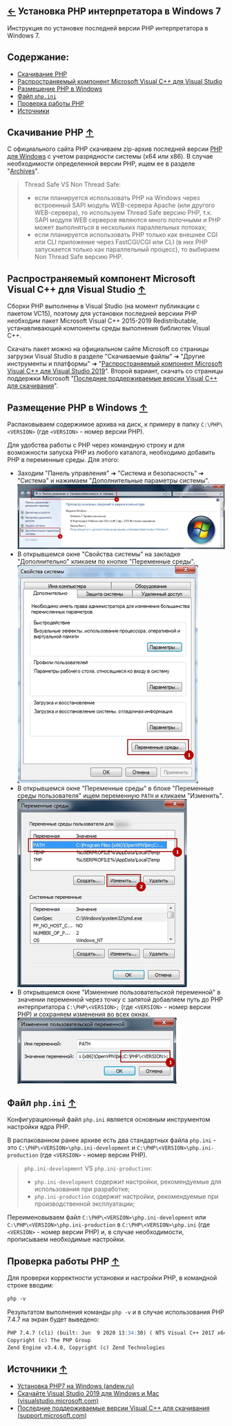 [&larr;](readme.md "Windows") Установка PHP интерпретатора в Windows 7
----------------------------------------------------------------------

Инструкция по установке последней версии PHP интерпретатора в Windows 7.

## <a name="content"></a> Содержание:

- [Скачивание PHP](#download-php)
- [Распространяемый компонент Microsoft Visual C++ для Visual Studio](#microsoft-visual-c-redistributable-for-visual-studio)
- [Размещение PHP в Windows](#hosting-php-on-windows)
- [Файл `php.ini`](#file-php-ini)
- [Проверка работы PHP](#check-php)
- [Источники](#sources)

## <a name="download-php"></a> Скачивание PHP [&uarr;](#content "Содержание")

С официального сайта PHP скачиваем zip-архив последней версии [PHP для Windows](https://windows.php.net/download/) с учетом разрядности системы (x64 или x86). В случае необходимости определенной версии PHP, ищем ее в разделе "[Archives](https://windows.php.net/downloads/releases/archives/)".

> Thread Safe VS Non Thread Safe:
> - если планируется использовать PHP на Windows через встроенный SAPI модуль WEB-сервера Apache (или другого WEB-сервера), то используем Thread Safe версию PHP, т.к. SAPI модуля WEB серверов являются много поточными и PHP может выполняться в нескольких параллельных потоках;
> - если планируется использовать PHP только как внешнее CGI или CLI приложение через FastCGI/CGI или CLI (в них PHP запускается только как параллельный процесс), то выбираем Non Thread Safe версию PHP.

## <a name="microsoft-visual-c-redistributable-for-visual-studio"></a> Распространяемый компонент Microsoft Visual C++ для Visual Studio [&uarr;](#content "Содержание")

Сборки PHP выполнены в Visual Studio (на момент публикации с пакетом VC15), поэтому для установки последней версиии PHP необходим пакет Microsoft Visual C++ 2015-2019 Redistributable, устанавливающий компоненты среды выполнения библиотек Visual C++.

Скачать пакет можно на официальном сайте Microsoft со страницы загрузки Visual Studio в разделе "Скачиваемые файлы" &#10132; "Другие инструменты и платформы" &#10132; "[Распространяемый компонент Microsoft Visual C++ для Visual Studio 2019](https://visualstudio.microsoft.com/ru/downloads/#other-ru-family)". Второй вариант, скачать со страницы поддержки Microsoft "[Последние поддерживаемые версии Visual C++ для скачивания](https://support.microsoft.com/ru-ru/help/2977003/the-latest-supported-visual-c-downloads)".

## <a name="hosting-php-on-windows"></a> Размещение PHP в Windows [&uarr;](#content "Содержание")

Распаковываем содержимое архива на диск, к примеру в папку `C:\PHP\<VERSION>` (где `<VERSION>` - номер версии PHP).

Для удобства работы с PHP через командную строку и для возможности запуска PHP из любого каталога, необходимо добавить PHP в переменные среды. Для этого:

- Заходим "Панель управления" &#10132; "Система и безопасность" &#10132; "Система" и нажимаем "Дополнительные параметры системы".  
![Панель управления &#10132; Система и безопасность &#10132; Система](../../images/installing-php-interpreter-in-windows-7/control-panel-system-and-security-system.jpg)
- В открывшемся окне "Свойства системы" на закладке "Дополнительно" кликаем по кнопке "Переменные среды".  
![Свойства системы](../../images/installing-php-interpreter-in-windows-7/system-properties.jpg)
- В открывшемся окне "Переменные среды" в блоке "Переменные среды пользователя" ищем переменную `PATH` и кликаем "Изменить".  
![Переменные среды](../../images/installing-php-interpreter-in-windows-7/environment-variables.jpg)
- В открывшемся окне "Изменение пользовательской переменной" в значении переменной через точку с запятой добавляем путь до PHP интерпритатора `C:\PHP\<VERSION>;` (где `<VERSION>` - номер версии PHP) и сохраняем изменения во всех окнах.  
![Изменение пользовательской переменной](../../images/installing-php-interpreter-in-windows-7/change-user-variable.jpg)

## <a name="file-php-ini"></a> Файл `php.ini` [&uarr;](#content "Содержание")

Конфигурационный файл `php.ini` является основным инструментом настройки ядра PHP.

В распакованном ранее архиве есть два стандартных файла `php.ini` - это `C:\PHP\<VERSION>\php.ini-development` и `C:\PHP\<VERSION>\php.ini-production` (где `<VERSION>` - номер версии PHP).

> `php.ini-development` VS `php.ini-production`:
>
> - `php.ini-development` содержит настройки, рекомендуемые для использования при разработке;
> - `php.ini-production` содержит настройки, рекомендуемые при производственной эксплуатации;

Переименовываем файл `C:\PHP\<VERSION>\php.ini-development` или `C:\PHP\<VERSION>\php.ini-production` в `C:\PHP\<VERSION>\php.ini` (где `<VERSION>` - номер версии PHP) и, в случае необходимости, прописываем необходимые настройки.

## <a name="check-php"></a> Проверка работы PHP [&uarr;](#content "Содержание")

Для проверки корректности установки и настройки PHP, в командной строке вводим:

```markdown
php -v
```

Результатом выполнения команды `php -v` и в случае использования PHP 7.4.7 на экран будет выведено:

```markdown
PHP 7.4.7 (cli) (built: Jun  9 2020 13:34:30) ( NTS Visual C++ 2017 x64 )
Copyright (c) The PHP Group
Zend Engine v3.4.0, Copyright (c) Zend Technologies
```

## <a name="sources"></a> Источники [&uarr;](#content "Содержание")

- [Установка PHP7 на Windows (andew.ru)](https://andew.ru/ru/pages/page/install-php-on-windows)
- [Скачайте Visual Studio 2019 для Windows и Mac (visualstudio.microsoft.com)](https://visualstudio.microsoft.com/ru/downloads/#other-ru-family)
- [Последние поддерживаемые версии Visual C++ для скачивания (support.microsoft.com)](https://support.microsoft.com/ru-ru/help/2977003/the-latest-supported-visual-c-downloads)